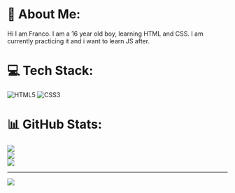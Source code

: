 # 💫 About Me:
Hi I am Franco. I am a 16 year old boy, learning HTML and CSS. I am currently practicing it and i want to learn JS after.


# 💻 Tech Stack:
![HTML5](https://img.shields.io/badge/html5-%23E34F26.svg?style=for-the-badge&logo=html5&logoColor=white) ![CSS3](https://img.shields.io/badge/css3-%231572B6.svg?style=for-the-badge&logo=css3&logoColor=white)
# 📊 GitHub Stats:
![](https://github-readme-stats.vercel.app/api?username=Franco-Cipolla&theme=blue_navy&hide_border=false&include_all_commits=false&count_private=false)<br/>
![](https://nirzak-streak-stats.vercel.app/?user=Franco-Cipolla&theme=blue_navy&hide_border=false)<br/>
![](https://github-readme-stats.vercel.app/api/top-langs/?username=Franco-Cipolla&theme=blue_navy&hide_border=false&include_all_commits=false&count_private=false&layout=compact)

---
[![](https://visitcount.itsvg.in/api?id=Franco-Cipolla&icon=0&color=0)](https://visitcount.itsvg.in)

<!-- Proudly created with GPRM ( https://gprm.itsvg.in ) -->
